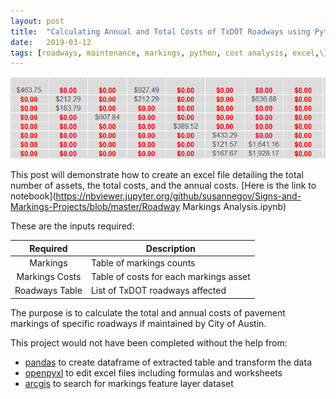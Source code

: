 ```yaml
---
layout: post
title:  "Calculating Annual and Total Costs of TxDOT Roadways using Python and Microsoft Excel"
date:   2019-03-12
tags: [roadways, maintenance, markings, python, cost analysis, excel,\]
---
```

<img src = "/assets/images/rma-costs.png">

This post will demonstrate how to create an excel file detailing the total number of assets, the total costs, and the annual costs.
[Here is the link to notebook](https://nbviewer.jupyter.org/github/susannegov/Signs-and-Markings-Projects/blob/master/Roadway Markings Analysis.ipynb)

<!--more-->

These are the inputs required:

| Required | Description |
|:--------:|----|
| Markings  |Table of markings counts|
| Markings Costs |Table of costs for each markings asset|
| Roadways Table |List of TxDOT roadways affected|

The purpose is to calculate the total and annual costs of pavement markings of specific roadways if maintained by City of Austin.

This project would not have been completed without the help from:
- [pandas](https://pandas.pydata.org/) to create dataframe of extracted table and transform the data
- [openpyxl](https://openpyxl.readthedocs.io/en/stable/) to edit excel files including formulas and worksheets
- [arcgis](https://esri.github.io/arcgis-python-api/apidoc/html/) to search for markings feature layer dataset

